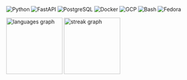 ![Python](https://img.shields.io/badge/Python-3776AB?logo=python&logoColor=fff)
![FastAPI](https://img.shields.io/badge/FastAPI-009485.svg?logo=fastapi&logoColor=white)
![PostgreSQL](https://img.shields.io/badge/Postgres-%23316192.svg?logo=postgresql&logoColor=white)
![Docker](https://img.shields.io/badge/Docker-2496ED?logo=docker&logoColor=fff)
![GCP](https://img.shields.io/badge/Google%20Cloud-%234285F4.svg?logo=google-cloud&logoColor=white)
![Bash](https://img.shields.io/badge/Bash-4EAA25?logo=gnubash&logoColor=fff)
![Fedora](https://img.shields.io/badge/Fedora-51A2DA?logo=fedora&logoColor=fff)

<div>
  <img src="https://github-readme-stats.vercel.app/api/top-langs?username=saragarcia6123&locale=en&hide_title=false&layout=compact&card_width=320&langs_count=10&theme=dark&hide_border=true&order=2" height="150" alt="languages graph"  />
  <img src="https://streak-stats.demolab.com?user=saragarcia6123&locale=en&mode=weekly&theme=dark&hide_border=true&border_radius=5&order=3" height="150" alt="streak graph"  />
</div>

###
